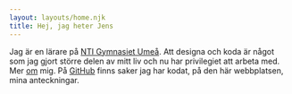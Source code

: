 ```yaml
---
layout: layouts/home.njk
title: Hej, jag heter Jens
---
```


Jag är en lärare på [NTI Gymnasiet Umeå](https://www.ntigymnasiet.se/umea/). Att designa och koda är något som jag gjort större delen av mitt liv och nu har privilegiet att arbeta med. Mer [om](/om) mig.
På [GitHub](https://github.com/jensnti) finns saker jag har kodat, på den här webbplatsen, mina anteckningar.
